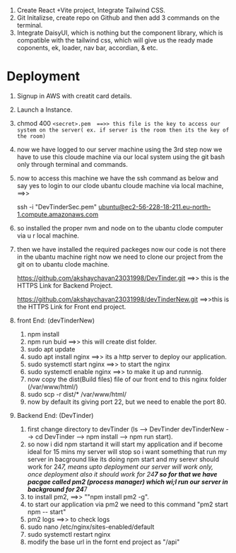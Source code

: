 1. Create React +Vite project, Integrate Tailwind CSS.
2. Git Initalizse, create repo on Github and then add 3 commands on the terminal.
3. Integrate DaisyUI, which is nothing but the component library, which is compatible with the tailwind css, which will give us the ready made coponents, ek, loader, nav bar, accordian, & etc.

# Deployment

1. Signup in AWS with creatit card details.
2. Launch a Instance.
3. chmod 400 `<secret>.pem 	==>> this file is the key to access our system on the server( ex. if server is the room then its the key of the room)`
4. now we have logged to our server machine using the 3rd step now we have to use this cloude machine via our local system using the git bash only through terminal and commands.
5. now to access this machine we have the ssh command as below and say yes to login to our clode ubantu cloude machine via local machine, ==>>

   ssh -i "DevTinderSec.pem" ubuntu@ec2-56-228-18-211.eu-north-1.compute.amazonaws.com
6. so installed the proper nvm and node on to the ubantu clode computer via u r local machine.
7. then we have installed the required packeges now our code is not there in the ubantu machine right now we need to clone our project from the git on to ubantu clode machine.

   https://github.com/akshaychavan23031998/DevTinder.git ==>> this is the HTTPS Link for Backend Project.

   https://github.com/akshaychavan23031998/devTinderNew.git ==>>this is the HTTPS Link for Front end project.
8. front End: (devTinderNew)

   1. npm install
   2. npm run buid ==>> this will create dist folder.
   3. sudo apt update
   4. sudo apt install nginx ==>> its a http server to deploy our application.
   5. sudo systemctl start nginx ==>> to start the nginx
   6. sudo systemctl enable nginx ==>> to make it up and runnnig.
   7. now copy the dist(Build files) file of our front end to this nginx folder (/var/www/html/)
   8. sudo scp -r dist/* /var/www/html/
   9. now by default its giving port 22, but we need to enable the port 80.
9. Backend End: (DevTinder)

   1. first change directory to devTinder (ls --> DevTinder devTinderNew --> cd DevTinder --> npm install --> npm run start).
   2. so now i did npm startand it will start my application and if become ideal for 15 mins my server will stop so i want something that run my server in bacground like its doing npm start and my serevr should work for 24*7, means upto deployment our server will work only, once deployment also it should work for 24**7 so for that we have pacgae called pm2 (process manager) which wi;l run our server in background for 24***7
   3. to install pm2, ==>> ""npm install pm2 -g".
   4. to start our application via pm2 we need to this command "pm2 start npm -- start"
   5. pm2 logs ==>> to check logs
   6. sudo nano /etc/nginx/sites-enabled/default
   7. sudo systemctl restart nginx
   8. modify the base url in the fornt end project as "/api"
